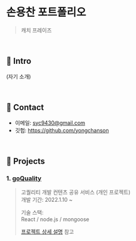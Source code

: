 # 손용찬 포트폴리오
>캐치 프레이즈

</br>

## :pushpin: Intro
(자기 소개)

</br>

## :pushpin: Contact
- 이메일: syc9430@gmail.com
- 깃헙: https://github.com/yongchanson

</br>

## :pushpin: Projects
### 1. [goQuality](https://github.com/..)
>고퀄리티 개발 컨텐츠 공유 서비스 (개인 프로젝트)  
>개발 기간: 2022.1.10 ~
>  
>기술 스택:  
>React / node.js / mongoose
>  
>[프로젝트 상세 설명](https://github.com/...) 참고
